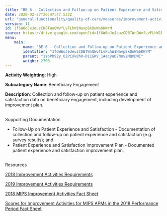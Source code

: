 ```yaml
---
title: "BE 6 - Collection and Follow-up on Patient Experience and Satisfaction Data on Beneficiary Engagement"
date: 2020-02-27T20:47:47.523Z
url: "general-functionality/quality-of-care/measures/improvement-activities-measures/2018-improvement-acti_108.html"
version: 11
id: 1f6W6oJeJeuzCDBTWnQWvfLvFLhW1Navp8kDuWabKWrM
source: https://drive.google.com/open?id=1f6W6oJeJeuzCDBTWnQWvfLvFLhW1Navp8kDuWabKWrM
menu:
    main:
        name: "BE 6 - Collection and Follow-up on Patient Experience and Satisfaction Data on Beneficiary Engagement"
        identifier: "1f6W6oJeJeuzCDBTWnQWvfLvFLhW1Navp8kDuWabKWrM"
        parent: "1YbPb92y_0ZPiXk8hR-D11GKV_1AacyaOZNnv2MQmDWI"
        weight: 2700
---
```









**Activity Weighting**: High

**Subcategory Name**: Beneficiary Engagement

**Description**: Collection and follow-up on patient experience and satisfaction data on beneficiary engagement, including development of improvement plan.







## 

Supporting Documentation

* Follow-Up on Patient Experience and Satisfaction - Documentation of collection and follow-up on patient experience and satisfaction (e.g. survey results); and 
* Patient Experience and Satisfaction Improvement Plan - Documented patient experience and satisfaction improvement plan.







## 

Resources

[2018 Improvement Activities Requirements](https://qpp.cms.gov/mips/improvement-activities?py=2018)

[2019 Improvement Activities Requirements](https://qpp.cms.gov/mips/improvement-activities?py=2019)

[2018 MIPS Improvement Activities Fact Sheet](https://qpp.cms.gov/resource/2018%20MIPS%20Improvement%20Activities%20Fact%20Sheet)

[Scores for Improvement Activities for MIPS APMs in the 2018 Performance Period Fact Sheet](https://qpp.cms.gov/resource/2018%20MIPS%20APMs%20improvement%20Activities%20scores%20fact%20sheet)

